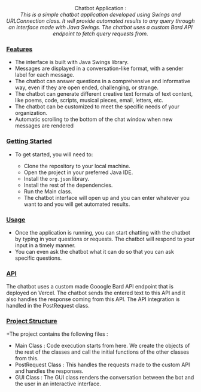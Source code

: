 <center>Chatbot Application : </center>
<center><i>This is a simple chatbot application developed using Swings and URLConnection class. It will provide automated results to any query through an interface made with Java Swings. The chatbot uses a custom Bard API endpoint to fetch query requests from.</i></center>

### <u>Features</u>
+ The interface is built with Java Swings library.
+ Messages are displayed in a conversation-like format, with a sender label for each message.
+ The chatbot can answer questions in a comprehensive and informative way, even if they are open ended, challenging, or strange.
+ The chatbot can generate different creative text formats of text content, like poems, code, scripts, musical pieces, email, letters, etc.
+ The chatbot can be customized to meet the specific needs of your organization.
+ Automatic scrolling to the bottom of the chat window when new messages are rendered


### <u>Getting Started</u>

+ To get started, you will need to:

  + Clone the repository to your local machine.
  + Open the project in your preferred Java IDE.
  + Install the ```org.json``` library.
  + Install the rest of the dependencies.
  + Run the Main class.
  + The chatbot interface will open up and you can enter whatever you want to and you will get automated results.

### <u>Usage</u>
+ Once the application is running, you can start chatting with the chatbot by typing in your questions or requests. The chatbot will respond to your input in a timely manner.
+ You can even ask the chatbot what it can do so that you can ask specific questions.

### <u>API</u>
The chatbot uses a custom made Gooogle Bard API endpoint that is deployed on Vercel. The chatbot sends the entered text to this API and it also handles the response coming from this API. The API integration is handled in the PostRequest class.

### <u>Project Structure</u>
+The project contains the following files : 
  + Main Class : Code execution starts from here. We create the objects of the rest of the classes and call the initial functions of the other classes from this. 
  + PostRequest Class : This handles the requests made to the custom API and handles the responses.
  + GUI Class : The GUI class renders the conversation between the bot and the user in an interactive interface. 



